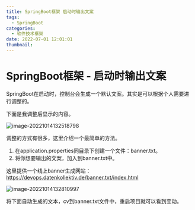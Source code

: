 ```yaml
---
title: SpringBoot框架 启动时输出文案
tags:
  - SpringBoot
categories:
  - 软件技术框架
date: 2022-07-01 12:01:01
thumbnail:
---
```


# SpringBoot框架 - 启动时输出文案

SpringBoot在启动时，控制台会生成一个默认文案。其实是可以根据个人需要进行调整的。

下面是我调整后显示的内容。

![image-20221014132518798](https://file.pandacode.cn/blog/202210141325863.png)

调整的方式有很多，这里介绍一个最简单的方法。

1. 在application.properties同目录下创建一个文件：banner.txt。
2. 将你想要输出的文案，加入到banner.txt中。

这里提供一个线上banner生成网站：https://devops.datenkollektiv.de/banner.txt/index.html

![image-20221014132810997](https://file.pandacode.cn/blog/202210141328040.png)

将下面自动生成的文本，cv到banner.txt文件中，重启项目就可以看到变动。
